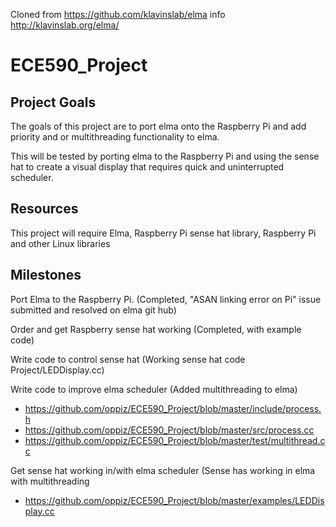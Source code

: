 Cloned from https://github.com/klavinslab/elma info http://klavinslab.org/elma/

# ECE590_Project
## Project Goals

The goals of this project are to port elma onto the Raspberry Pi and add priority and or multithreading functionality to elma.

This will be tested by porting elma to the Raspberry Pi and using the sense hat to create a visual display that requires quick and uninterrupted scheduler.

## Resources
This project will require Elma, Raspberry Pi sense hat library, Raspberry Pi and other Linux libraries

## Milestones
Port Elma to the Raspberry Pi. (Completed, "ASAN linking error on Pi" issue submitted and resolved on elma git hub)

Order and get Raspberry sense hat working (Completed, with example code)

Write code to control sense hat (Working sense hat code Project/LEDDisplay.cc)

Write code to improve elma scheduler (Added multithreading to elma)
* https://github.com/oppiz/ECE590_Project/blob/master/include/process.h
* https://github.com/oppiz/ECE590_Project/blob/master/src/process.cc
* https://github.com/oppiz/ECE590_Project/blob/master/test/multithread.cc

Get sense hat working in/with elma scheduler (Sense has working in elma with multithreading 
* https://github.com/oppiz/ECE590_Project/blob/master/examples/LEDDisplay.cc
